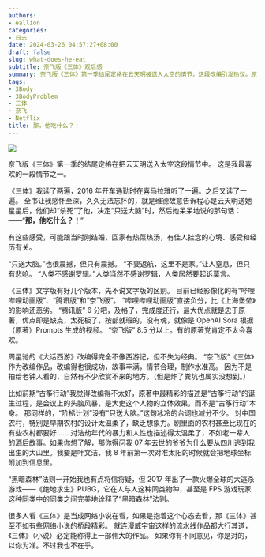 ```yaml
---
authors:
- eallion
categories:
- 日志
date: 2024-03-26 04:57:27+08:00
draft: false
slug: what-does-he-eat
subtitle: 奈飞版《三体》观后感
summary: 奈飞版《三体》第一季结尾定格在云天明被送入太空的情节，这段改编引发热议。原著中"只送大脑"的冰冷决策与程心那句"他吃什么"形成强烈冲击，个人生活经历放大了这种情感共鸣。目前三个影视版本中：B站动画版口碑崩坏，腾讯版中规中矩但缺乏灵魂，奈飞版虽改动大胆却完成度高，
tags:
- 3Body
- 3BodyProblem
- 三体
- 奈飞
- Netflix
title: 那，他吃什么？！
---
```


![](santi-chengxin-natachishenme.webp)

奈飞版《三体》第一季的结尾定格在把云天明送入太空这段情节中。
这是我最喜欢的一段情节之一。

《三体》我读了两遍，2016 年开车通勤时在喜马拉雅听了一遍。之后又读了一遍。
全书让我感怀至深，久久无法忘怀的，就是维德故意告诉程心是云天明送她星星后，他们却“杀死”了他，决定“只送大脑”时，然后她呆呆地说的那句话：
——“**那，他吃什么？！**”

有这些感受，可能跟当时刚结婚，回家有热菜热汤，有佳人挂念的心境、感受和经历有关。

“只送大脑。”也很震撼，但只有震撼。
“不要返航，这里不是家。”让人窒息，但只有悲呛。
“人类不感谢罗辑。”人类当然不感谢罗辑，人类居然要起诉莫言。

《三体》文字版有好几个版本，先不说文字版的区别。
目前已经影像化的有“哔哩哔哩动画版”、“腾讯版”和“奈飞版”。
“哔哩哔哩动画版”直接负分，比《上海堡垒》的影响还恶劣。
“腾讯版” 6 分吧，及格了，完成度还行，最大优点就是忠于原著，优点即是缺点，太死板了，按部就班的，没有魂，就像是 OpenAI Sora 根据 （原著）Prompts 生成的视频。
“奈飞版” 8.5 分以上。有的原著党肯定不太会喜欢。

周星驰的《大话西游》改编得完全不像西游记，但不失为经典。
“奈飞版”《三体》作为改编作品，改编得也很成功，故事丰满，情节合理，制作水准高。
因为不是拍给老钟人看的，自然有不少欣赏不来的地方。（但是炸了粪坑也属实没想到。）

比如前期“古筝行动”我觉得改编得不太好，原著中最精彩的描述是“古筝行动”的诞生过程，是会议上的头脑风暴，是大史这个人物的立体效果，而不是“古筝行动”本身。
那同样的，“阶梯计划”没有“只送大脑。”这句冰冷的台词也减分不少。
对中国农村，特别是早期农村的设计太温柔了，缺乏想象力。剧里面的农村甚至比现在的有些农村都要好……
对浩劫年代的暴力和人性也描述得太温柔了，不如老一辈人的酒后故事。如果你想了解，那你得问我 07 年去世的爷爷为什么要从四川逃到我出生的大山里。我要是叶文洁，我 8 年前第一次对准太阳的时候就会把地球坐标附加到信息里。

“黑暗森林”法则一开始我也有点将信将疑，但 2017 年出了一款火爆全球的大逃杀游戏——《绝地求生》PUBG，它在人与人这种同类物种，甚至是 FPS 游戏玩家这种同类中的同类之间完美地诠释了“黑暗森林”法则。

很多人看《三体》是当成网络小说在看，如果是抱着这个心态去看，那《三体》甚至不如有些网络小说的桥段精彩。
就连漫威宇宙这样的流水线作品都大行其道，《三体》（小说）必定能称得上一部伟大的作品。
如果你有不同意见，你是对的，以你为准。不过我也不在乎。